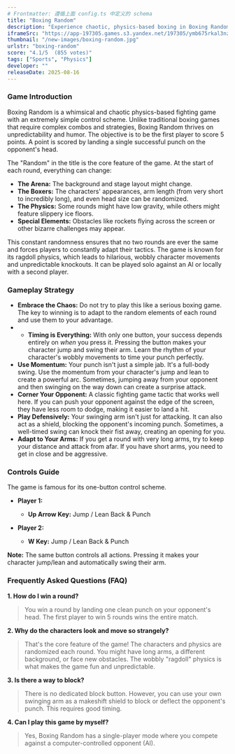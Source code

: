 ```yaml
---
# Frontmatter: 遵循上面 config.ts 中定义的 schema
title: "Boxing Random"
description: "Experience chaotic, physics-based boxing in Boxing Random! Master one-button controls and adapt to random challenges to knock out your opponent in this hilarious 1 or 2-player fighting game."
iframeSrc: "https://app-197305.games.s3.yandex.net/197305/ymb675rkal3nz409zur9etesdbd74y4d/index.html"
thumbnail: "/new-images/boxing-random.jpg"
urlstr: "boxing-random"
score: "4.1/5  (855 votes)"
tags: ["Sports", "Physics"]
developer: ""
releaseDate: 2025-08-16
---
```





### Game Introduction

Boxing Random is a whimsical and chaotic physics-based fighting game with an extremely simple control scheme. Unlike traditional boxing games that require complex combos and strategies, Boxing Random thrives on unpredictability and humor. The objective is to be the first player to score 5 points. A point is scored by landing a single successful punch on the opponent's head.

The "Random" in the title is the core feature of the game. At the start of each round, everything can change:
-   **The Arena:** The background and stage layout might change.
-   **The Boxers:** The characters' appearances, arm length (from very short to incredibly long), and even head size can be randomized.
-   **The Physics:** Some rounds might have low gravity, while others might feature slippery ice floors.
-   **Special Elements:** Obstacles like rockets flying across the screen or other bizarre challenges may appear.

This constant randomness ensures that no two rounds are ever the same and forces players to constantly adapt their tactics. The game is known for its ragdoll physics, which leads to hilarious, wobbly character movements and unpredictable knockouts. It can be played solo against an AI or locally with a second player.

### Gameplay Strategy

-   **Embrace the Chaos:** Do not try to play this like a serious boxing game. The key to winning is to adapt to the random elements of each round and use them to your advantage.
-   -   **Timing is Everything:** With only one button, your success depends entirely on *when* you press it. Pressing the button makes your character jump and swing their arm. Learn the rhythm of your character's wobbly movements to time your punch perfectly.
-   **Use Momentum:** Your punch isn't just a simple jab. It's a full-body swing. Use the momentum from your character's jump and lean to create a powerful arc. Sometimes, jumping away from your opponent and then swinging on the way down can create a surprise attack.
-   **Corner Your Opponent:** A classic fighting game tactic that works well here. If you can push your opponent against the edge of the screen, they have less room to dodge, making it easier to land a hit.
-   **Play Defensively:** Your swinging arm isn't just for attacking. It can also act as a shield, blocking the opponent's incoming punch. Sometimes, a well-timed swing can knock their fist away, creating an opening for you.
-   **Adapt to Your Arms:** If you get a round with very long arms, try to keep your distance and attack from afar. If you have short arms, you need to get in close and be aggressive.

### Controls Guide

The game is famous for its one-button control scheme.

-   **Player 1:**
    -   **Up Arrow Key:** Jump / Lean Back & Punch

-   **Player 2:**
    -   **W Key:** Jump / Lean Back & Punch

**Note:** The same button controls all actions. Pressing it makes your character jump/lean and automatically swing their arm.

### Frequently Asked Questions (FAQ)

**1. How do I win a round?**
> You win a round by landing one clean punch on your opponent's head. The first player to win 5 rounds wins the entire match.

**2. Why do the characters look and move so strangely?**
> That's the core feature of the game! The characters and physics are randomized each round. You might have long arms, a different background, or face new obstacles. The wobbly "ragdoll" physics is what makes the game fun and unpredictable.

**3. Is there a way to block?**
> There is no dedicated block button. However, you can use your own swinging arm as a makeshift shield to block or deflect the opponent's punch. This requires good timing.

**4. Can I play this game by myself?**
> Yes, Boxing Random has a single-player mode where you compete against a computer-controlled opponent (AI).


